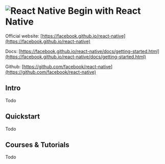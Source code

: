 # ![React Native](https://rawgit.com/asankasri/begin-with-it-alpha/master/icons/react-native.png "React Native") Begin with React Native

Official website: [https://facebook.github.io/react-native](https://facebook.github.io/react-native)

Docs: [https://facebook.github.io/react-native/docs/getting-started.html](https://facebook.github.io/react-native/docs/getting-started.html)

Github: [https://github.com/facebook/react-native](https://github.com/facebook/react-native)

## Intro

Todo

## Quickstart

Todo

## Courses & Tutorials

Todo
